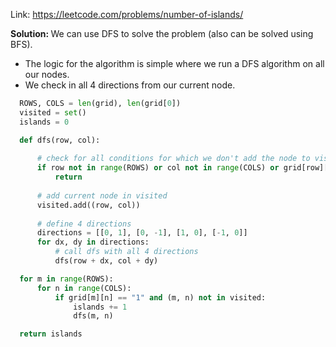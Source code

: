 Link: https://leetcode.com/problems/number-of-islands/

<b>Solution: </b>We can use DFS to solve the problem (also can be solved using BFS). 
* The logic for the algorithm is simple where we run a DFS algorithm on all our nodes. 
* We check in all 4 directions from our current node.   


```python
  ROWS, COLS = len(grid), len(grid[0])
  visited = set()
  islands = 0

  def dfs(row, col):
      
      # check for all conditions for which we don't add the node to visited and do a return
      if row not in range(ROWS) or col not in range(COLS) or grid[row][col] != "1" or (row, col) in visited:
          return 
      
      # add current node in visited
      visited.add((row, col))
      
      # define 4 directions
      directions = [[0, 1], [0, -1], [1, 0], [-1, 0]]
      for dx, dy in directions:
          # call dfs with all 4 directions
          dfs(row + dx, col + dy)

  for m in range(ROWS):
      for n in range(COLS):
          if grid[m][n] == "1" and (m, n) not in visited:
              islands += 1
              dfs(m, n)

  return islands
```
